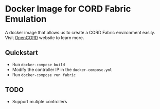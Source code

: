 # Docker Image for CORD Fabric Emulation

A docker image that allows us to create a CORD Fabric environment easily. Visit [OpenCORD](http://opencord.org) website to learn more.

## Quickstart
* Run `docker-compose build`
* Modify the controller IP in the `docker-compose.yml`
* Run `docker-compose run fabric`

## TODO
* Support mutiple controllers